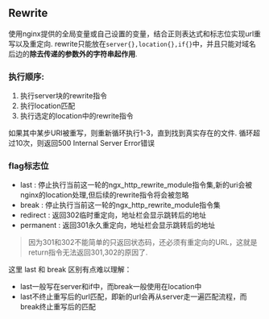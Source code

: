 ## Rewrite

使用nginx提供的全局变量或自己设置的变量，结合正则表达式和标志位实现url重写以及重定向.
rewrite只能放在`server{},location{},if{}`中，并且只能对域名后边的**除去传递的参数外的字符串起作用**.

### 执行顺序:

1. 执行server块的rewrite指令
2. 执行location匹配
3. 执行选定的location中的rewrite指令

如果其中某步URI被重写，则重新循环执行1-3，直到找到真实存在的文件.
循环超过10次，则返回500 Internal Server Error错误

### flag标志位

- last : 停止执行当前这一轮的ngx_http_rewrite_module指令集,新的uri会被nginx的location处理,但后续的rewrite指令将会被忽略
- break : 停止执行当前这一轮的ngx_http_rewrite_module指令集
- redirect : 返回302临时重定向，地址栏会显示跳转后的地址
- permanent : 返回301永久重定向，地址栏会显示跳转后的地址

> 因为301和302不能简单的只返回状态码，还必须有重定向的URL，这就是return指令无法返回301,302的原因了.

这里 last 和 break 区别有点难以理解：

- last一般写在server和if中，而break一般使用在location中
- last不终止重写后的url匹配，即新的url会再从server走一遍匹配流程，而break终止重写后的匹配
